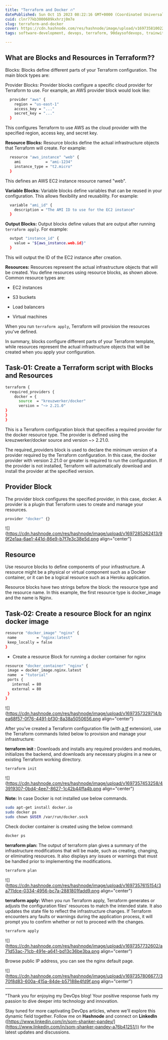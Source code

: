 ```yaml
---
title: "Terraform and Docker 🔥"
datePublished: Sun Oct 15 2023 08:22:16 GMT+0000 (Coordinated Universal Time)
cuid: clnr77kb3000609kxhrzj0m7e
slug: terraform-and-docker
cover: https://cdn.hashnode.com/res/hashnode/image/upload/v1697358100221/0bcd3a6a-184b-41a1-a29a-c2d9827e86b9.jpeg
tags: software-development, devops, terraform, 90daysofdevops, trainwithshubham

---
```


## What are Blocks and Resources in Terraform??

Blocks: Blocks define different parts of your Terraform configuration. The main block types are:

Provider Blocks: Provider blocks configure a specific cloud provider for Terraform to use. For example, an AWS provider block would look like:

```bash
  provider "aws" {
    region = "us-east-1"
    access_key = "..."
    secret_key = "..."
  }
```

This configures Terraform to use AWS as the cloud provider with the specified region, access key, and secret key.

**Resource Blocks:** Resource blocks define the actual infrastructure objects that Terraform will create. For example:

```bash
  resource "aws_instance" "web" {
    ami           = "ami-1234" 
    instance_type = "t2.micro"
  }
```

This defines an AWS EC2 instance resource named "web".

**Variable Blocks:** Variable blocks define variables that can be reused in your configuration. This allows flexibility and reusability. For example:

```bash
  variable "ami_id" {
    description = "The AMI ID to use for the EC2 instance"
  }
```

**Output Blocks:** Output blocks define values that are output after running `terraform apply`. For example:

```bash
  output "instance_id" {
    value = "${aws_instance.web.id}" 
  }
```

This will output the ID of the EC2 instance after creation.

**Resources:** Resources represent the actual infrastructure objects that will be created. You define resources using resource blocks, as shown above. Common resource types are:

* EC2 instances
    
* S3 buckets
    
* Load balancers
    
* Virtual machines
    

When you run `terraform apply`, Terraform will provision the resources you've defined.

In summary, blocks configure different parts of your Terraform template, while resources represent the actual infrastructure objects that will be created when you apply your configuration.

## Task-01: Create a Terraform script with Blocks and Resources

```bash
terraform {
  required_providers {
    docker = {
      source  = "kreuzwerker/docker"
      version = "~> 2.21.0"
}
}
}
```

This is a Terraform configuration block that specifies a required provider for the docker resource type. The provider is defined using the kreuzwerker/docker source and version ~&gt; 2.21.0.

The required\_providers block is used to declare the minimum version of a provider required by the Terraform configuration. In this case, the docker provider with version 2.21.0 or greater is required to run the configuration. If the provider is not installed, Terraform will automatically download and install the provider at the specified version.

## Provider Block

The provider block configures the specified provider, in this case, docker. A provider is a plugin that Terraform uses to create and manage your resources.

```bash
provider "docker" {}
```

![](https://cdn.hashnode.com/res/hashnode/image/upload/v1697285262413/99f2e1aa-6ae1-441d-86e9-b7f7e3c38e5d.png align="center")

## Resource

Use resource blocks to define components of your infrastructure. A resource might be a physical or virtual component such as a Docker container, or it can be a logical resource such as a Heroku application.

Resource blocks have two strings before the block: the resource type and the resource name. In this example, the first resource type is docker\_image and the name is Nginx.

## Task-02: Create a resource Block for an nginx docker image

```bash
resource "docker_image" "nginx" {
 name         = "nginx:latest"
 keep_locally = false
}
```

* Create a resource Block for running a docker container for nginx
    

```bash
resource "docker_container" "nginx" {
 image = docker_image.nginx.latest
 name  = "tutorial"
 ports {
   internal = 80
   external = 80
 }
}
```

![](https://cdn.hashnode.com/res/hashnode/image/upload/v1697357329714/bea68f57-0f76-4491-bf30-8a38a5050656.png align="center")

After you’ve created a Terraform configuration file (with [a.tf](http://a.tf) extension), use the Terraform commands listed below to provision and manage your infrastructure:

**terraform init :** Downloads and installs any required providers and modules, initializes the backend, and downloads any necessary plugins in a new or existing Terraform working directory.

```bash
terraform init
```

![](https://cdn.hashnode.com/res/hashnode/image/upload/v1697357453258/43919307-0bd4-4ee7-8627-1c42b44ffa4b.png align="center")

**Note:** In case Docker is not installed use below commands.

```bash
sudo apt-get install docker.io 
sudo docker ps 
sudo chown $USER /var/run/docker.sock
```

Check docker container is created using the below command:

```bash
docker ps
```

**terraform plan:** The output of terraform plan gives a summary of the infrastructure modifications that will be made, such as creating, changing, or eliminating resources. It also displays any issues or warnings that must be handled prior to implementing the modifications.

```bash
terraform plan
```

![](https://cdn.hashnode.com/res/hashnode/image/upload/v1697357615154/3a711dce-0334-4956-bc7a-2881801fadd9.png align="center")

**terraform apply:** When you run Terraform apply, Terraform generates or adjusts the configuration files’ resources to match the intended state. It also updates the state file to reflect the infrastructure changes. If Terraform encounters any faults or warnings during the application process, it will prompt you to confirm whether or not to proceed with the changes.

```bash
terraform apply
```

![](https://cdn.hashnode.com/res/hashnode/image/upload/v1697357732602/a71d53ac-71cb-491e-a641-bd13c36be3ba.png align="center")

Browse public IP address, you can see the nginx default page.

![](https://cdn.hashnode.com/res/hashnode/image/upload/v1697357806677/370f8d83-600a-415a-84de-b57188e4fd9f.png align="center")

---

"Thank you for enjoying my DevOps blog! Your positive response fuels my passion to dive deeper into technology and innovation.

Stay tuned for more captivating DevOps articles, where we'll explore this dynamic field together. Follow me on **Hashnode** and connect on **LinkedIn** ([https://www.linkedin.com/in/som-shanker-pandey/](https://www.linkedin.com/in/som-shanker-pandey-a76b41251/)) for the latest updates and discussions.